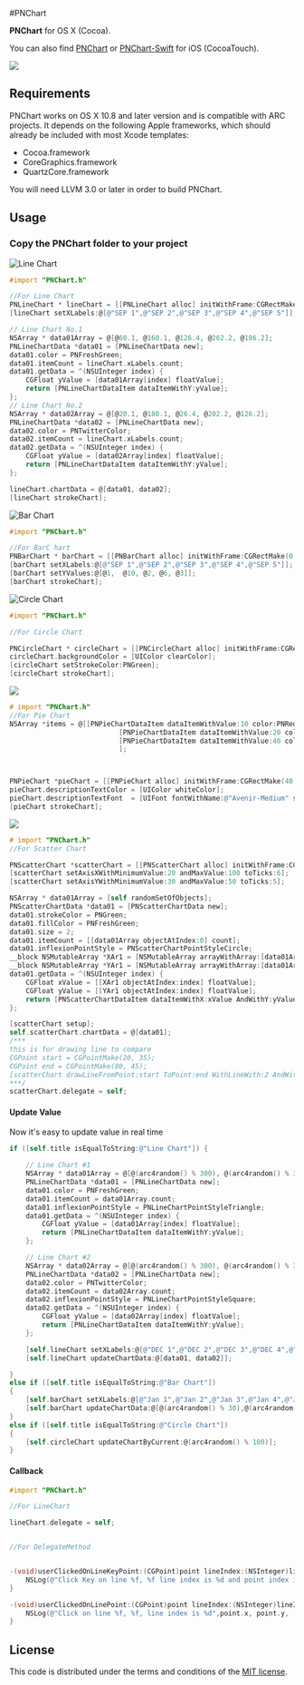 #PNChart

**PNChart** for OS X (Cocoa).

You can also find [PNChart](https://github.com/kevinzhow/PNChart) or [PNChart-Swift](https://github.com/kevinzhow/PNChart-Swift) for iOS (CocoaTouch).

[![](https://dl.dropboxusercontent.com/u/1599662/pnchart.gif)](https://dl.dropboxusercontent.com/u/1599662/pnchart.gif)

## Requirements

PNChart works on OS X 10.8 and later version and is compatible with ARC projects. It depends on the following Apple frameworks, which should already be included with most Xcode templates:

* Cocoa.framework
* CoreGraphics.framework
* QuartzCore.framework

You will need LLVM 3.0 or later in order to build PNChart.


## Usage

### Copy the PNChart folder to your project

![Line Chart](https://raw.githubusercontent.com/tracy-e/PNChart/master/Images/LineChart.png)

```objective-c
#import "PNChart.h"

//For Line Chart
PNLineChart * lineChart = [[PNLineChart alloc] initWithFrame:CGRectMake(0, 135.0, SCREEN_WIDTH, 200.0)];
[lineChart setXLabels:@[@"SEP 1",@"SEP 2",@"SEP 3",@"SEP 4",@"SEP 5"]];

// Line Chart No.1
NSArray * data01Array = @[@60.1, @160.1, @126.4, @262.2, @186.2];
PNLineChartData *data01 = [PNLineChartData new];
data01.color = PNFreshGreen;
data01.itemCount = lineChart.xLabels.count;
data01.getData = ^(NSUInteger index) {
    CGFloat yValue = [data01Array[index] floatValue];
    return [PNLineChartDataItem dataItemWithY:yValue];
};
// Line Chart No.2
NSArray * data02Array = @[@20.1, @180.1, @26.4, @202.2, @126.2];
PNLineChartData *data02 = [PNLineChartData new];
data02.color = PNTwitterColor;
data02.itemCount = lineChart.xLabels.count;
data02.getData = ^(NSUInteger index) {
    CGFloat yValue = [data02Array[index] floatValue];
    return [PNLineChartDataItem dataItemWithY:yValue];
};

lineChart.chartData = @[data01, data02];
[lineChart strokeChart];

```

![Bar Chart](https://raw.githubusercontent.com/tracy-e/PNChart/master/Images/BarChart.png)

```objective-c
#import "PNChart.h"

//For BarC hart
PNBarChart * barChart = [[PNBarChart alloc] initWithFrame:CGRectMake(0, 135.0, SCREEN_WIDTH, 200.0)];
[barChart setXLabels:@[@"SEP 1",@"SEP 2",@"SEP 3",@"SEP 4",@"SEP 5"]];
[barChart setYValues:@[@1,  @10, @2, @6, @3]];
[barChart strokeChart];

```

![Circle Chart](https://raw.githubusercontent.com/tracy-e/PNChart/master/Images/CircleChart.png)

```objective-c
#import "PNChart.h"

//For Circle Chart

PNCircleChart * circleChart = [[PNCircleChart alloc] initWithFrame:CGRectMake(0, 80.0, SCREEN_WIDTH, 100.0) total:[NSNumber numberWithInt:100] current:[NSNumber numberWithInt:60] clockwise:NO shadow:NO];
circleChart.backgroundColor = [UIColor clearColor];
[circleChart setStrokeColor:PNGreen];
[circleChart strokeChart];

```


[![](https://dl.dropboxusercontent.com/u/1599662/pie.png)](https://dl.dropboxusercontent.com/u/1599662/pie.png)

```objective-c
# import "PNChart.h"
//For Pie Chart
NSArray *items = @[[PNPieChartDataItem dataItemWithValue:10 color:PNRed],
                           [PNPieChartDataItem dataItemWithValue:20 color:PNBlue description:@"WWDC"],
                           [PNPieChartDataItem dataItemWithValue:40 color:PNGreen description:@"GOOL I/O"],
                           ];



PNPieChart *pieChart = [[PNPieChart alloc] initWithFrame:CGRectMake(40.0, 155.0, 240.0, 240.0) items:items];
pieChart.descriptionTextColor = [UIColor whiteColor];
pieChart.descriptionTextFont  = [UIFont fontWithName:@"Avenir-Medium" size:14.0];
[pieChart strokeChart];
```

[![](https://dl.dropboxusercontent.com/u/1599662/scatter.png)](https://dl.dropboxusercontent.com/u/1599662/scatter.png)

```objective-c
# import "PNChart.h"
//For Scatter Chart

PNScatterChart *scatterChart = [[PNScatterChart alloc] initWithFrame:CGRectMake(SCREEN_WIDTH /6.0 - 30, 135, 280, 200)];
[scatterChart setAxisXWithMinimumValue:20 andMaxValue:100 toTicks:6];
[scatterChart setAxisYWithMinimumValue:30 andMaxValue:50 toTicks:5];

NSArray * data01Array = [self randomSetOfObjects];
PNScatterChartData *data01 = [PNScatterChartData new];
data01.strokeColor = PNGreen;
data01.fillColor = PNFreshGreen;
data01.size = 2;
data01.itemCount = [[data01Array objectAtIndex:0] count];
data01.inflexionPointStyle = PNScatterChartPointStyleCircle;
__block NSMutableArray *XAr1 = [NSMutableArray arrayWithArray:[data01Array objectAtIndex:0]];
__block NSMutableArray *YAr1 = [NSMutableArray arrayWithArray:[data01Array objectAtIndex:1]];
data01.getData = ^(NSUInteger index) {
    CGFloat xValue = [[XAr1 objectAtIndex:index] floatValue];
    CGFloat yValue = [[YAr1 objectAtIndex:index] floatValue];
    return [PNScatterChartDataItem dataItemWithX:xValue AndWithY:yValue];
};

[scatterChart setup];
self.scatterChart.chartData = @[data01];
/***
this is for drawing line to compare
CGPoint start = CGPointMake(20, 35);
CGPoint end = CGPointMake(80, 45);
[scatterChart drawLineFromPoint:start ToPoint:end WithLineWith:2 AndWithColor:PNBlack];
***/
scatterChart.delegate = self;
```

#### Update Value

Now it's easy to update value in real time

```objective-c
if ([self.title isEqualToString:@"Line Chart"]) {

    // Line Chart #1
    NSArray * data01Array = @[@(arc4random() % 300), @(arc4random() % 300), @(arc4random() % 300), @(arc4random() % 300), @(arc4random() % 300), @(arc4random() % 300), @(arc4random() % 300)];
    PNLineChartData *data01 = [PNLineChartData new];
    data01.color = PNFreshGreen;
    data01.itemCount = data01Array.count;
    data01.inflexionPointStyle = PNLineChartPointStyleTriangle;
    data01.getData = ^(NSUInteger index) {
        CGFloat yValue = [data01Array[index] floatValue];
        return [PNLineChartDataItem dataItemWithY:yValue];
    };

    // Line Chart #2
    NSArray * data02Array = @[@(arc4random() % 300), @(arc4random() % 300), @(arc4random() % 300), @(arc4random() % 300), @(arc4random() % 300), @(arc4random() % 300), @(arc4random() % 300)];
    PNLineChartData *data02 = [PNLineChartData new];
    data02.color = PNTwitterColor;
    data02.itemCount = data02Array.count;
    data02.inflexionPointStyle = PNLineChartPointStyleSquare;
    data02.getData = ^(NSUInteger index) {
        CGFloat yValue = [data02Array[index] floatValue];
        return [PNLineChartDataItem dataItemWithY:yValue];
    };

    [self.lineChart setXLabels:@[@"DEC 1",@"DEC 2",@"DEC 3",@"DEC 4",@"DEC 5",@"DEC 6",@"DEC 7"]];
    [self.lineChart updateChartData:@[data01, data02]];

}
else if ([self.title isEqualToString:@"Bar Chart"])
{
    [self.barChart setXLabels:@[@"Jan 1",@"Jan 2",@"Jan 3",@"Jan 4",@"Jan 5",@"Jan 6",@"Jan 7"]];
    [self.barChart updateChartData:@[@(arc4random() % 30),@(arc4random() % 30),@(arc4random() % 30),@(arc4random() % 30),@(arc4random() % 30),@(arc4random() % 30),@(arc4random() % 30)]];
}
else if ([self.title isEqualToString:@"Circle Chart"])
{
    [self.circleChart updateChartByCurrent:@(arc4random() % 100)];
}
```

#### Callback

```objective-c
#import "PNChart.h"

//For LineChart

lineChart.delegate = self;


```

```objective-c

//For DelegateMethod


-(void)userClickedOnLineKeyPoint:(CGPoint)point lineIndex:(NSInteger)lineIndex pointIndex:(NSInteger)pointIndex{
    NSLog(@"Click Key on line %f, %f line index is %d and point index is %d",point.x, point.y,(int)lineIndex, (int)pointIndex);
}

-(void)userClickedOnLinePoint:(CGPoint)point lineIndex:(NSInteger)lineIndex{
    NSLog(@"Click on line %f, %f, line index is %d",point.x, point.y, (int)lineIndex);
}

```


## License

This code is distributed under the terms and conditions of the [MIT license](LICENSE).

